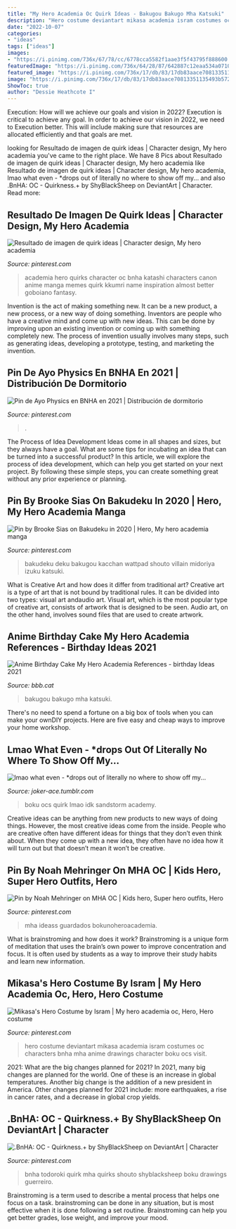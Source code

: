 ```yaml
---
title: "My Hero Academia Oc Quirk Ideas - Bakugou Bakugo Mha Katsuki"
description: "Hero costume deviantart mikasa academia isram costumes oc characters bnha mha anime drawings character boku ocs visit"
date: "2022-10-07"
categories:
- "ideas"
tags: ["ideas"]
images:
- "https://i.pinimg.com/736x/67/78/cc/6778cca5582f1aae3f5f43795f888600.jpg"
featuredImage: "https://i.pinimg.com/736x/64/28/87/642887c12eaa534a071081f15949cee1.jpg"
featured_image: "https://i.pinimg.com/736x/17/db/83/17db83aace70813351135493b57205e2.jpg"
image: "https://i.pinimg.com/736x/17/db/83/17db83aace70813351135493b57205e2.jpg"
ShowToc: true
author: "Dessie Heathcote I"
---
```



Execution: How will we achieve our goals and vision in 2022?
Execution is critical to achieve any goal. In order to achieve our vision in 2022, we need to Execution better. This will include making sure that resources are allocated efficiently and that goals are met.

	

		
looking for Resultado de imagen de quirk ideas | Character design, My hero academia you've came to the right place. We have 8 Pics about Resultado de imagen de quirk ideas | Character design, My hero academia like Resultado de imagen de quirk ideas | Character design, My hero academia, lmao what even - *drops out of literally no where to show off my... and also .BnHA: OC - Quirkness.+ by ShyBlackSheep on DeviantArt | Character. Read more:
		
    
## Resultado De Imagen De Quirk Ideas | Character Design, My Hero Academia

<img loading=lazy src="https://i.pinimg.com/736x/17/db/83/17db83aace70813351135493b57205e2.jpg" onerror="this.onerror=null;this.src='https://tse1.mm.bing.net/th?id=OIP.5WepJWZfoNXUcvcItnonlAHaKN&amp;pid=15.1';" alt="Resultado de imagen de quirk ideas | Character design, My hero academia">

_Source: pinterest.com_

>academia hero quirks character oc bnha katashi characters canon anime manga memes quirk kkumri name inspiration almost better goboiano fantasy. 

	

Invention is the act of making something new. It can be a new product, a new process, or a new way of doing something. Inventors are people who have a creative mind and come up with new ideas. This can be done by improving upon an existing invention or coming up with something completely new. The process of invention usually involves many steps, such as generating ideas, developing a prototype, testing, and marketing the invention.

    
## Pin De Ayo Physics En BNHA En 2021 | Distribución De Dormitorio

<img loading=lazy src="https://i.pinimg.com/736x/cf/ee/20/cfee2050c9703610034766d643ab3a60.jpg" onerror="this.onerror=null;this.src='https://tse3.mm.bing.net/th?id=OIP.TLbqwzGF2vAvPL_pvFaQagHaIG&amp;pid=15.1';" alt="Pin de Ayo Physics en BNHA en 2021 | Distribución de dormitorio">

_Source: pinterest.com_

>. 

	

The Process of Idea Development
Ideas come in all shapes and sizes, but they always have a goal. What are some tips for incubating an idea that can be turned into a successful product? 
In this article, we will explore the process of idea development, which can help you get started on your next project. By following these simple steps, you can create something great without any prior experience or planning.

    
## Pin By Brooke Sias On Bakudeku In 2020 | Hero, My Hero Academia Manga

<img loading=lazy src="https://i.pinimg.com/736x/67/78/cc/6778cca5582f1aae3f5f43795f888600.jpg" onerror="this.onerror=null;this.src='https://tse2.mm.bing.net/th?id=OIP.NP_FKcE3TCn82ZVzWJsCiwHaK7&amp;pid=15.1';" alt="Pin by Brooke Sias on Bakudeku in 2020 | Hero, My hero academia manga">

_Source: pinterest.com_

>bakudeku deku bakugou kacchan wattpad shouto villain midoriya izuku katsuki. 

	

What is Creative Art and how does it differ from traditional art?
Creative art is a type of art that is not bound by traditional rules. It can be divided into two types: visual art andaudio art. Visual art, which is the most popular type of creative art, consists of artwork that is designed to be seen. Audio art, on the other hand, involves sound files that are used to create artwork.

    
## Anime Birthday Cake My Hero Academia References - Birthday Ideas 2021

<img loading=lazy src="https://i.pinimg.com/originals/82/b4/77/82b4772412937f5659f39232f0646ed9.jpg" onerror="this.onerror=null;this.src='https://tse1.mm.bing.net/th?id=OIP.WoOTPWRrB8gsqB5ntTVmfQHaJ4&amp;pid=15.1';" alt="Anime Birthday Cake My Hero Academia References - birthday Ideas 2021">

_Source: bbb.cat_

>bakugou bakugo mha katsuki. 

	

There's no need to spend a fortune on a big box of tools when you can make your ownDIY projects. Here are five easy and cheap ways to improve your home workshop.

    
## Lmao What Even - *drops Out Of Literally No Where To Show Off My...

<img loading=lazy src="https://66.media.tumblr.com/4581d460c42e532c9963f25c1fc63672/tumblr_osx937M3kU1rrnjnbo6_1280.png" onerror="this.onerror=null;this.src='https://tse1.mm.bing.net/th?id=OIP.-ccqP95-EMs0JCG8LobpZQHaFj&amp;pid=15.1';" alt="lmao what even - *drops out of literally no where to show off my...">

_Source: joker-ace.tumblr.com_

>boku ocs quirk lmao idk sandstorm academy. 

	

Creative ideas can be anything from new products to new ways of doing things. However, the most creative ideas come from the inside. People who are creative often have different ideas for things that they don’t even think about. When they come up with a new idea, they often have no idea how it will turn out but that doesn’t mean it won’t be creative.

    
## Pin By Noah Mehringer On MHA OC | Kids Hero, Super Hero Outfits, Hero

<img loading=lazy src="https://i.pinimg.com/736x/fa/ab/d1/faabd1864d1e170a7a426bbd55619f71.jpg" onerror="this.onerror=null;this.src='https://tse2.mm.bing.net/th?id=OIP.yIcI7UAzB8PqmezEu3XJ2QHaKd&amp;pid=15.1';" alt="Pin by Noah Mehringer on MHA OC | Kids hero, Super hero outfits, Hero">

_Source: pinterest.com_

>mha ideass guardados bokunoheroacademia. 

	

What is brainstroming and how does it work?
Brainstroming is a unique form of meditation that uses the brain’s own power to improve concentration and focus. It is often used by students as a way to improve their study habits and learn new information.

    
## Mikasa&#039;s Hero Costume By Isram | My Hero Academia Oc, Hero, Hero Costume

<img loading=lazy src="https://i.pinimg.com/736x/64/28/87/642887c12eaa534a071081f15949cee1.jpg" onerror="this.onerror=null;this.src='https://tse3.mm.bing.net/th?id=OIP.XKMjmTM9Rr5hZGutslOfugHaLS&amp;pid=15.1';" alt="Mikasa&#039;s Hero Costume by Isram | My hero academia oc, Hero, Hero costume">

_Source: pinterest.com_

>hero costume deviantart mikasa academia isram costumes oc characters bnha mha anime drawings character boku ocs visit. 

	

2021: What are the big changes planned for 2021?
In 2021, many big changes are planned for the world. One of these is an increase in global temperatures. Another big change is the addition of a new president in America. Other changes planned for 2021 include: more earthquakes, a rise in cancer rates, and a decrease in global crop yields.

    
## .BnHA: OC - Quirkness.+ By ShyBlackSheep On DeviantArt | Character

<img loading=lazy src="https://i.pinimg.com/736x/a4/3c/b7/a43cb72db6f7d04da8d02d194a10e169.jpg" onerror="this.onerror=null;this.src='https://tse1.mm.bing.net/th?id=OIP.Omvnh_jBQrge_wl9Y1uVJQHaNw&amp;pid=15.1';" alt=".BnHA: OC - Quirkness.+ by ShyBlackSheep on DeviantArt | Character">

_Source: pinterest.com_

>bnha todoroki quirk mha quirks shouto shyblacksheep boku drawings guerreiro. 

	

Brainstroming is a term used to describe a mental process that helps one focus on a task. brainstroming can be done in any situation, but is most effective when it is done following a set routine. Brainstroming can help you get better grades, lose weight, and improve your mood.

